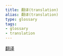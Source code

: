 ```yaml
---
title: 翻译(translation)
alias: 翻译(translation)
type: glossary
tags:
- glossary
- translation
---
```



[翻译](https://en.cppreference.com/w/cpp/language/translation_phases)